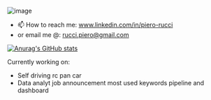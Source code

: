 ![image](https://user-images.githubusercontent.com/105915583/223372902-5e540956-3aae-4015-8f41-b2e64248a3e4.png)
- 📫 How to reach me: www.linkedin.com/in/piero-rucci
- or email me @: rucci.piero@gmail.com

[![Anurag's GitHub stats](https://github-readme-stats.vercel.app/api?username=ruccipiero)](https://github.com/anuraghazra/github-readme-stats)

<!---
ruccipiero/ruccipiero is a ✨ special ✨ repository because its `README.md` (this file) appears on your GitHub profile.
You can click the Preview link to take a look at your changes.
--->
Currently working on:
- Self driving rc pan car
- Data analyt job announcement most used keywords pipeline and dashboard

